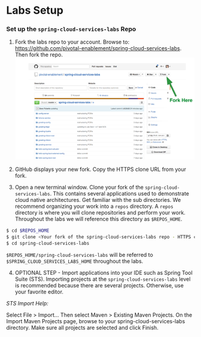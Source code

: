 
# Labs Setup

### Set up the `spring-cloud-services-labs` Repo
1) Fork the labs repo to your account.  Browse to: https://github.com/pivotal-enablement/spring-cloud-services-labs.  Then fork the repo.
![fork](images/fork.png "fork")

2) GitHub displays your new fork. Copy the HTTPS clone URL from your fork.

3) Open a new terminal window.  Clone your fork of the `spring-cloud-services-labs`.  This contains several applications used to demonstrate cloud native architectures.  Get familiar with the sub directories.  We recommend organizing your work into a `repos` directory.  A `repos` directory is where you will clone repositories and perform your work.  Throughout the labs we will reference this directory as `$REPOS_HOME`.

```bash
$ cd $REPOS_HOME
$ git clone <Your fork of the spring-cloud-services-labs repo - HTTPS clone URL>
$ cd spring-cloud-services-labs
```

`$REPOS_HOME/spring-cloud-services-labs` will be referred to `$SPRING_CLOUD_SERVICES_LABS_HOME` throughout the labs.

4) OPTIONAL STEP - Import applications into your IDE such as Spring Tool Suite (STS).  Importing projects at the `spring-cloud-services-labs` level is recommended because there are several projects. Otherwise, use your favorite editor.

*STS Import Help:*

Select File > Import... Then select Maven > Existing Maven Projects. On the Import Maven Projects page, browse to your spring-cloud-services-labs directory. Make sure all projects are selected and click Finish.
